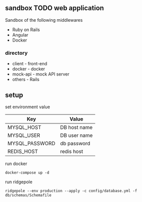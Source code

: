## sandbox TODO web application

Sandbox of the following middlewares

* Ruby on Rails
* Angular
* Docker

### directory

* client - front-end
* docker - docker
* mock-api - mock API server
* others - Rails

## setup

set environment value

| Key | Value |
|---|---|
| MYSQL_HOST | DB host name |
| MYSQL_USER | DB user name |
| MYSQL_PASSWORD | db password |
| REDIS_HOST | redis host |

run docker

```
docker-compose up -d
```

run ridgepole

```
ridgepole --env production --apply -c config/database.yml -f db/schemas/Schemafile
```
